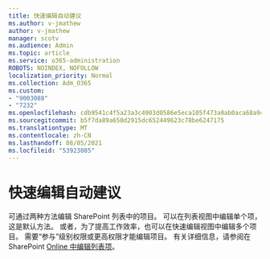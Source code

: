 ```yaml
---
title: 快速编辑自动建议
ms.author: v-jmathew
author: v-jmathew
manager: scotv
ms.audience: Admin
ms.topic: article
ms.service: o365-administration
ROBOTS: NOINDEX, NOFOLLOW
localization_priority: Normal
ms.collection: Adm_O365
ms.custom:
- "9003088"
- "7232"
ms.openlocfilehash: cdb9541c4f5a23a3c4903d0586e5eca105f473a0ab0aca68a948fdcac2363edd
ms.sourcegitcommit: b5f7da89a650d2915dc652449623c78be6247175
ms.translationtype: MT
ms.contentlocale: zh-CN
ms.lasthandoff: 08/05/2021
ms.locfileid: "53923085"
---
```

# <a name="quick-edit-autosuggest"></a>快速编辑自动建议

可通过两种方法编辑 SharePoint 列表中的项目。 可以在列表视图中编辑单个项，这是默认方法。 或者，为了提高工作效率，也可以在快速编辑视图中编辑多个项目。 需要“参与”级别权限或更高权限才能编辑项目。 有关详细信息，请参阅在 SharePoint [Online 中编辑列表项](https://support.microsoft.com/office/dac1a1c3-a80b-4082-ba57-715cf613d0f7)。
